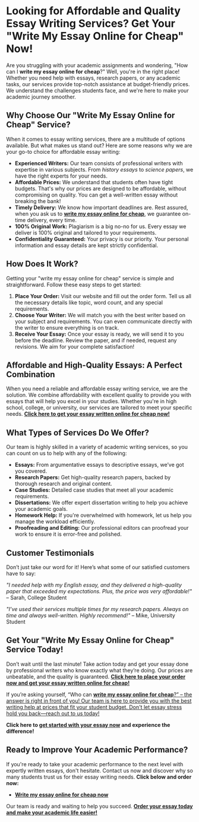 # Looking for Affordable and Quality Essay Writing Services? Get Your "Write My Essay Online for Cheap" Now!

Are you struggling with your academic assignments and wondering, "How can I **write my essay online for cheap**?" Well, you're in the right place! Whether you need help with essays, research papers, or any academic tasks, our services provide top-notch assistance at budget-friendly prices. We understand the challenges students face, and we're here to make your academic journey smoother.

## Why Choose Our "Write My Essay Online for Cheap" Service?

When it comes to essay writing services, there are a multitude of options available. But what makes us stand out? Here are some reasons why we are your go-to choice for affordable essay writing:

- **Experienced Writers:** Our team consists of professional writers with expertise in various subjects. From _history essays_ to _science papers_, we have the right experts for your needs.
- **Affordable Prices:** We understand that students often have tight budgets. That's why our prices are designed to be affordable, without compromising on quality. You can get a well-written essay without breaking the bank!
- **Timely Delivery:** We know how important deadlines are. Rest assured, when you ask us to [**write my essay online for cheap**](https://tinyurl.com/topessay?keyword=write+my+essay+online+for+cheap), we guarantee on-time delivery, every time.
- **100% Original Work:** Plagiarism is a big no-no for us. Every essay we deliver is 100% original and tailored to your requirements.
- **Confidentiality Guaranteed:** Your privacy is our priority. Your personal information and essay details are kept strictly confidential.

## How Does It Work?

Getting your "write my essay online for cheap" service is simple and straightforward. Follow these easy steps to get started:

1. **Place Your Order:** Visit our website and fill out the order form. Tell us all the necessary details like topic, word count, and any special requirements.
2. **Choose Your Writer:** We will match you with the best writer based on your subject and requirements. You can even communicate directly with the writer to ensure everything is on track.
3. **Receive Your Essay:** Once your essay is ready, we will send it to you before the deadline. Review the paper, and if needed, request any revisions. We aim for your complete satisfaction!

## Affordable and High-Quality Essays: A Perfect Combination

When you need a reliable and affordable essay writing service, we are the solution. We combine affordability with excellent quality to provide you with essays that will help you excel in your studies. Whether you're in high school, college, or university, our services are tailored to meet your specific needs. [**Click here to get your essay written online for cheap now!**](https://tinyurl.com/topessay?keyword=write+my+essay+online+for+cheap)

## What Types of Services Do We Offer?

Our team is highly skilled in a variety of academic writing services, so you can count on us to help with any of the following:

- **Essays:** From argumentative essays to descriptive essays, we’ve got you covered.
- **Research Papers:** Get high-quality research papers, backed by thorough research and original content.
- **Case Studies:** Detailed case studies that meet all your academic requirements.
- **Dissertations:** We offer expert dissertation writing to help you achieve your academic goals.
- **Homework Help:** If you're overwhelmed with homework, let us help you manage the workload efficiently.
- **Proofreading and Editing:** Our professional editors can proofread your work to ensure it is error-free and polished.

## Customer Testimonials

Don’t just take our word for it! Here’s what some of our satisfied customers have to say:

_"I needed help with my English essay, and they delivered a high-quality paper that exceeded my expectations. Plus, the price was very affordable!"_ – Sarah, College Student

_"I’ve used their services multiple times for my research papers. Always on time and always well-written. Highly recommend!"_ – Mike, University Student

## Get Your "Write My Essay Online for Cheap" Service Today!

Don’t wait until the last minute! Take action today and get your essay done by professional writers who know exactly what they’re doing. Our prices are unbeatable, and the quality is guaranteed. [**Click here to place your order now and get your essay written online for cheap!**](https://tinyurl.com/topessay?keyword=write+my+essay+online+for+cheap)

If you’re asking yourself, “Who can [**write my essay online for cheap**?” – the answer is right in front of you! Our team is here to provide you with the best writing help at prices that fit your student budget. Don't let essay stress hold you back—reach out to us today!](https://tinyurl.com/topessay?keyword=write+my+essay+online+for+cheap)

**Click here to [get started with your essay now](https://tinyurl.com/topessay?keyword=write+my+essay+online+for+cheap) and experience the difference!**

## Ready to Improve Your Academic Performance?

If you're ready to take your academic performance to the next level with expertly written essays, don't hesitate. Contact us now and discover why so many students trust us for their essay writing needs. **Click below and order now:**

- [**Write my essay online for cheap now**](https://tinyurl.com/topessay?keyword=write+my+essay+online+for+cheap)

Our team is ready and waiting to help you succeed. [**Order your essay today and make your academic life easier!**](https://tinyurl.com/topessay?keyword=write+my+essay+online+for+cheap)
